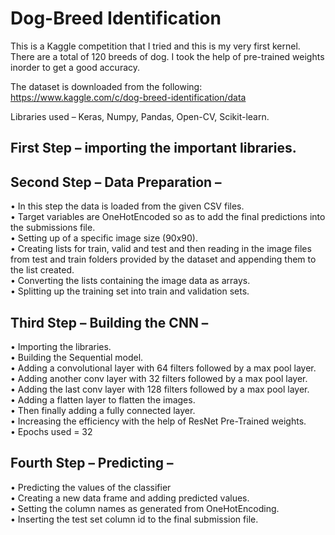 # Dog-Breed Identification
This is a Kaggle competition that I tried and this is my very first kernel. There are a total of 120 breeds of dog. I took the help of pre-trained weights inorder to get a good accuracy. 


The dataset is downloaded from the following: https://www.kaggle.com/c/dog-breed-identification/data

Libraries used – Keras, Numpy, Pandas, Open-CV, Scikit-learn. 

## First Step – importing the important libraries.

## Second Step – Data Preparation – 
•	In this step the data is loaded from the given CSV files. <br>
•	Target variables are OneHotEncoded so as to add the final predictions into the submissions file. <br>
•	Setting up of a specific image size (90x90). <br>
•	Creating lists for train, valid and test and then reading in the image files from test and train folders provided by the dataset and appending them to the list created. <br>
•	Converting the lists containing the image data as arrays. <br>
•	Splitting up the training set into train and validation sets. <br>

## Third Step – Building the CNN – 
•	Importing the libraries. <br>
•	Building the Sequential model. <br>
•	Adding a convolutional layer with 64 filters followed by a max pool layer. <br>
•	Adding another conv layer with 32 filters followed by a max pool layer. <br>
•	Adding the last conv layer with 128 filters followed by a max pool layer. <br>
•	Adding a flatten layer to flatten the images. <br>
•	Then finally adding a fully connected layer. <br>
•	Increasing the efficiency with the help of ResNet Pre-Trained weights. <br>
•	Epochs used = 32 <br>

## Fourth Step – Predicting – 
•	Predicting the values of the classifier <br>
•	Creating a new data frame and adding predicted values. <br>
•	Setting the column names as generated from OneHotEncoding. <br>
•	Inserting the test set column id to the final submission file. <br>

